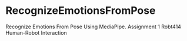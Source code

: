 # RecognizeEmotionsFromPose
Recognize Emotions From Pose Using MediaPipe. Assignment 1 Robt414 Human-Robot Interaction
